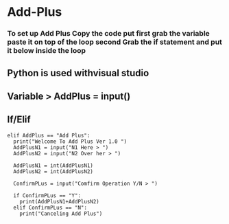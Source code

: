 # Add-Plus

### To set up Add Plus Copy the code put first grab the variable paste it on top of the loop second Grab the if statement and put it below inside the loop
## Python is used withvisual studio

## Variable > AddPlus = input()

## If/Elif
    elif AddPlus == "Add Plus":
      print("Welcome To Add Plus Ver 1.0 ")
      AddPlusN1 = input("N1 Here > ")
      AddPlusN2 = input("N2 Over her > ")

      AddPlusN1 = int(AddPlusN1)
      AddPlusN2 = int(AddPlusN2)

      ConfirmPLus = input("Comfirm Operation Y/N > ")

      if ConfirmPLus == "Y":
        print(AddPlusN1+AddPlusN2)
      elif ConfirmPLus == "N":
        print("Canceling Add Plus")
